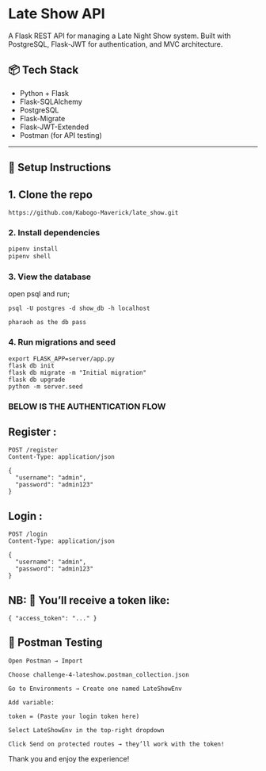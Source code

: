 # Late Show API

A Flask REST API for managing a Late Night Show system. Built with PostgreSQL, Flask-JWT for authentication, and MVC architecture.

## 📦 Tech Stack

- Python + Flask
- Flask-SQLAlchemy
- PostgreSQL
- Flask-Migrate
- Flask-JWT-Extended
- Postman (for API testing)

---

## 🔧 Setup Instructions


## 1. Clone the repo
``` console
https://github.com/Kabogo-Maverick/late_show.git
```

### 2. Install dependencies

```bash
pipenv install
pipenv shell
```

### 3. View the database
open psql and run;

```console
psql -U postgres -d show_db -h localhost
```

```console
pharaoh as the db pass
```


### 4. Run migrations and seed

```console
export FLASK_APP=server/app.py
flask db init
flask db migrate -m "Initial migration"
flask db upgrade
python -m server.seed
```

### BELOW IS THE AUTHENTICATION FLOW

## Register :

```console
POST /register
Content-Type: application/json

{
  "username": "admin",
  "password": "admin123"
}
```

## Login :

```console
POST /login
Content-Type: application/json

{
  "username": "admin",
  "password": "admin123"
}
```

## NB: 🔐 You’ll receive a token like:
```console
{ "access_token": "..." }
```

## 🔬 Postman Testing
```console
Open Postman → Import

Choose challenge-4-lateshow.postman_collection.json

Go to Environments → Create one named LateShowEnv

Add variable:

token = (Paste your login token here)

Select LateShowEnv in the top-right dropdown

Click Send on protected routes → they’ll work with the token!
```

Thank you and enjoy the experience!
